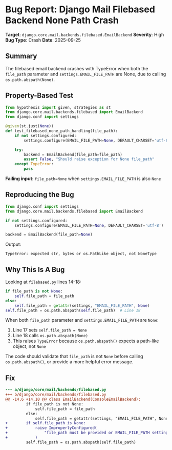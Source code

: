# Bug Report: Django Mail Filebased Backend None Path Crash

**Target**: `django.core.mail.backends.filebased.EmailBackend`
**Severity**: High
**Bug Type**: Crash
**Date**: 2025-09-25

## Summary

The filebased email backend crashes with TypeError when both the `file_path` parameter and `settings.EMAIL_FILE_PATH` are None, due to calling `os.path.abspath(None)`.

## Property-Based Test

```python
from hypothesis import given, strategies as st
from django.core.mail.backends.filebased import EmailBackend
from django.conf import settings

@given(st.just(None))
def test_filebased_none_path_handling(file_path):
    if not settings.configured:
        settings.configure(EMAIL_FILE_PATH=None, DEFAULT_CHARSET='utf-8')

    try:
        backend = EmailBackend(file_path=file_path)
        assert False, "Should raise exception for None file_path"
    except TypeError:
        pass
```

**Failing input**: `file_path=None` when `settings.EMAIL_FILE_PATH` is also `None`

## Reproducing the Bug

```python
from django.conf import settings
from django.core.mail.backends.filebased import EmailBackend

if not settings.configured:
    settings.configure(EMAIL_FILE_PATH=None, DEFAULT_CHARSET='utf-8')

backend = EmailBackend(file_path=None)
```

Output:
```
TypeError: expected str, bytes or os.PathLike object, not NoneType
```

## Why This Is A Bug

Looking at `filebased.py` lines 14-18:

```python
if file_path is not None:
    self.file_path = file_path
else:
    self.file_path = getattr(settings, "EMAIL_FILE_PATH", None)
self.file_path = os.path.abspath(self.file_path)  # Line 18
```

When both `file_path` parameter and `settings.EMAIL_FILE_PATH` are `None`:
1. Line 17 sets `self.file_path = None`
2. Line 18 calls `os.path.abspath(None)`
3. This raises `TypeError` because `os.path.abspath()` expects a path-like object, not `None`

The code should validate that `file_path` is not `None` before calling `os.path.abspath()`, or provide a more helpful error message.

## Fix

```diff
--- a/django/core/mail/backends/filebased.py
+++ b/django/core/mail/backends/filebased.py
@@ -14,6 +14,10 @@ class EmailBackend(ConsoleEmailBackend):
         if file_path is not None:
             self.file_path = file_path
         else:
             self.file_path = getattr(settings, "EMAIL_FILE_PATH", None)
+        if self.file_path is None:
+            raise ImproperlyConfigured(
+                "file_path must be provided or EMAIL_FILE_PATH setting must be configured"
+            )
         self.file_path = os.path.abspath(self.file_path)
```